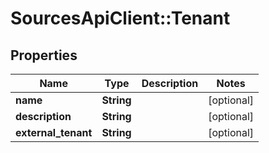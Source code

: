 # SourcesApiClient::Tenant

## Properties
Name | Type | Description | Notes
------------ | ------------- | ------------- | -------------
**name** | **String** |  | [optional] 
**description** | **String** |  | [optional] 
**external_tenant** | **String** |  | [optional] 


